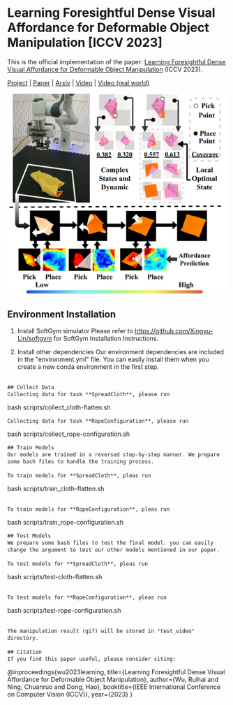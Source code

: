# Learning Foresightful Dense Visual Affordance for Deformable Object Manipulation [ICCV 2023]
This is the official implementation of the paper: [Learning Foresightful Dense Visual Affordance 
for Deformable Object Manipulation](https://hyperplane-lab.github.io/DeformableAffordance/) (ICCV 2023).

[Project](https://hyperplane-lab.github.io/DeformableAffordance/) | [Paper](https://arxiv.org/pdf/2303.11057.pdf) | [Arxiv](https://arxiv.org/pdf/2303.11057.pdf) | [Video](https://youtu.be/DiZ9aXjK_PU) | [Video (real world)](https://youtu.be/aYneBzwhOGs)

![teaser.png](teaser.png)

## Environment Installation
1. Install SoftGym simulator
Please refer to https://github.com/Xingyu-Lin/softgym for SoftGym Installation Instructions.

2. Install other dependencies
Our environment dependencies are included in the "environment.yml" file. You can easily install them when you create a 
new conda environment in the first step.
```

## Collect Data
Collecting data for task **SpreadCloth**, please run 
```
bash scripts/collect_cloth-flatten.sh
```
Collecting data for task **RopeConfiguration**, please run 
```
bash scripts/collect_rope-configuration.sh
```
## Train Models
Our models are trained in a reversed step-by-step manner. We prepare some bash files to handle the training process.

To train models for **SpreadCloth**, pleas run
```
bash scripts/train_cloth-flatten.sh
```

To train models for **RopeConfiguration**, pleas run
```
bash scripts/train_rope-configuration.sh
```
## Test Models
We prepare some bash files to test the final model. you can easily change the argument to test our other models mentioned in our paper.

To test models for **SpreadCloth**, pleas run
```
bash scripts/test-cloth-flatten.sh
```

To test models for **RopeConfiguration**, pleas run
```
bash scripts/test-rope-configuration.sh
```

The manipulation result (gif) will be stored in "test_video" directory.

## Citation
If you find this paper useful, please consider citing:
```
@inproceedings{wu2023learning,
  title={Learning Foresightful Dense Visual Affordance for Deformable Object Manipulation},
  author={Wu, Ruihai and Ning, Chuanruo and Dong, Hao},
  booktitle={IEEE International Conference on Computer Vision (ICCV)},
  year={2023}
}
```
